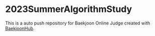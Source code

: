 # 2023SummerAlgorithmStudy
This is a auto push repository for Baekjoon Online Judge created with [BaekjoonHub](https://github.com/BaekjoonHub/BaekjoonHub).
